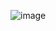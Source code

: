![image](https://user-images.githubusercontent.com/81574795/181684384-e4b75755-a257-4c6e-b0a2-fb3d8038ab27.png)
